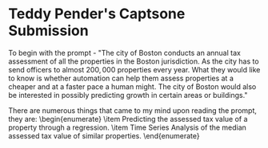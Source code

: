 #  Teddy Pender's Captsone Submission

To begin with the prompt -  "The city of Boston conducts an annual tax assessment of all the properties in the Boston jurisdiction. As the city has to send officers to almost $200,000$ properties every year. What they would like to know is whether automation can help them assess properties at a cheaper and at a faster pace a human might. The city of Boston would also be interested in possibly predicting growth in certain areas or buildings."

There are numerous things that came to my mind upon reading the prompt, they are: 
\begin{enumerate}
    \item Predicting the assessed tax value of a property through a regression.
    \item Time Series Analysis of the median assessed tax value of similar properties.
\end{enumerate}
